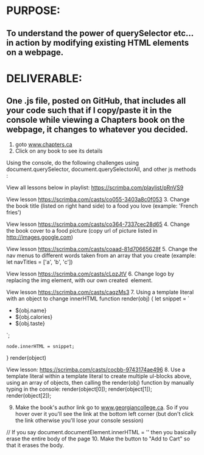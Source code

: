 # PURPOSE: 
## To understand the power of querySelector etc... in action by modifying existing HTML elements on a webpage.
# DELIVERABLE: 
## One .js file, posted on GitHub, that includes all your code such that if I copy/paste it in the console while viewing a Chapters book on the webpage, it changes to whatever you decided.

1. goto www.chapters.ca
1. Click on any book to see its details

Using the console, do the following challenges using document.querySelector, document.querySelectorAll, and other js methods :

View all lessons below in playlist: https://scrimba.com/playlist/pRnVS9

View lesson https://scrimba.com/casts/co055-3403a8c0f053
3. Change the book title (listed on right hand side) to a food you love (example: 'French fries')

View lesson https://scrimba.com/casts/co364-7337cec28d65
4. Change the book cover to a food picture (copy url of picture listed in http://images.google.com)

View lesson  https://scrimba.com/casts/coaad-81d70665628f
5. Change the nav menus to different words taken from an array that you create (example: let navTitles = ['a', 'b', 'c'])

View lesson  https://scrimba.com/casts/cLpzJtV
6. Change logo by replacing the img element, with our own created <img> element.

View lesson  https://scrimba.com/casts/caqzMs3
7. Using a template literal with an object to change innerHTML
function render(obj) {
   let snippet = `
   <ul>
    <li>${obj.name}</li>
    <li>${obj.calories}</li>
    <li>${obj.taste}</li>
   </ul>
   `;

	node.innerHTML = snippet;
}
render(object)

View lesson: https://scrimba.com/casts/cocbb-9743174ae496
8. Use a template literal within a template literal to create multiple ul-blocks above, using an array of objects, then calling the render(obj) function 
by manually typing in the console:
render(object[0]);
render(object[1]);
render(object[2]);


9. Make the book's author link go to www.georgiancollege.ca.  So if you hover over it you'll see the link at the bottom left corner (but don't click the link otherwise you'll lose your console session)

// If you say document.documentElement.innerHTML = '' then you basically erase the entire body of the page
10. Make the button to "Add to Cart" so that it erases the body.


